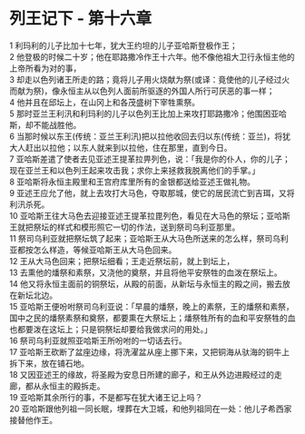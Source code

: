 # 列王记下 - 第十六章
  
 1 利玛利的儿子比加十七年，犹大王约坦的儿子亚哈斯登极作王；  
 2 他登极的时候二十岁；他在耶路撒冷作王十六年。他不像他祖大卫行永恒主他的上帝所看为对的事，  
 3 却走以色列诸王所走的路；竟将儿子用火烧献为祭(或译：竟使他的儿子经过火而献为祭)，像永恒主从以色列人面前所驱逐的外国人所行可厌恶的事一样；  
 4 他并且在邱坛上，在山冈上和各茂盛树下宰牲熏祭。  
 5 那时亚兰王利汛和利玛利的儿子以色列王比加上来攻打耶路撒冷；他围困亚哈斯，却不能战胜他。  
 6 当那时候以东王(传统：亚兰王利汛)把以拉他收回去归以东(传统：亚兰)，将犹大人赶出以拉他；以东人就来到以拉他，住在那里，直到今日。  
 7 亚哈斯差遣了使者去见亚述王提革拉畀列色，说：「我是你的仆人，你的儿子；现在亚兰王和以色列王起来攻击我；求你上来拯救我脱离他们的手掌。」  
 8 亚哈斯将永恒主殿里和王宫府库里所有的金银都送给亚述王做礼物。  
 9 亚述王应允了他，就上去攻打大马色，夺取那城，使它的居民流亡到吉珥，又将利汛杀死。  
 10 亚哈斯王往大马色去迎接亚述王提革拉毘列色，看见在大马色的祭坛；亚哈斯王就把祭坛的样式和模形照它一切的作法，送到祭司乌利亚那里。  
 11 祭司乌利亚就把祭坛筑了起来；亚哈斯王从大马色所送来的怎么样，祭司乌利亚都按怎么样造，等候亚哈斯王从大马色回来。  
 12 王从大马色回来；把祭坛细看；王走近祭坛前，就上到坛上，  
 13 去熏他的燔祭和素祭，又浇他的奠祭，并且将他平安祭牲的血泼在祭坛上。  
 14 他又将永恒主面前的铜祭坛，从殿的前面，从新坛与永恒主的殿之间，搬去放在新坛北边。  
 15 亚哈斯王便吩咐祭司乌利亚说：「早晨的燔祭，晚上的素祭，王的燔祭和素祭，国中之民的燔祭素祭和奠祭，都要熏在大祭坛上；燔祭牲所有的血和平安祭牲的血也都要泼在这坛上；只是铜祭坛却要给我做求问的用处。」  
 16 祭司乌利亚就照亚哈斯王所吩咐的一切话去行。  
 17 亚哈斯王砍断了盆座边缘，将洗濯盆从座上挪下来，又把铜海从驮海的铜牛上拆下来，放在铺石地。  
 18 又因亚述王的缘故，将圣殿为安息日所建的廊子，和王从外边进殿经过的走廊，都从永恒主的殿拆走。  
 19 亚哈斯其余所行的事，不是都写在犹大诸王记上吗？  
 20 亚哈斯跟他列祖一同长眠，埋葬在大卫城，和他列祖同在一处：他儿子希西家接替他作王。